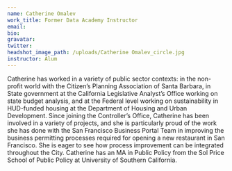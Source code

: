```yaml
---
name: Catherine Omalev
work_title: Former Data Academy Instructor
email:
bio:
gravatar:
twitter:
headshot_image_path: /uploads/Catherine Omalev_circle.jpg
instructor: Alum
---
```


Catherine has worked in a variety of public sector contexts: in the non-profit world with the Citizen’s Planning Association of Santa Barbara, in State government at the California Legislative Analyst’s Office working on state budget analysis, and at the Federal level working on sustainability in HUD-funded housing at the Department of Housing and Urban Development. Since joining the Controller’s Office, Catherine has been involved in a variety of projects, and she is particularly proud of the work she has done with the San Francisco Business Portal Team in improving the business permitting processes required for opening a new restaurant in San Francisco. She is eager to see how process improvement can be integrated throughout the City. Catherine has an MA in Public Policy from the Sol Price School of Public Policy at University of Southern California.
